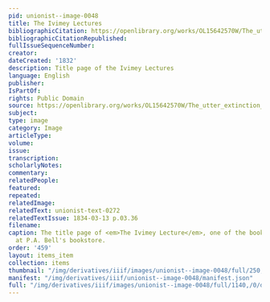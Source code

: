 ```yaml
---
pid: unionist--image-0048
title: The Ivimey Lectures
bibliographicCitation: https://openlibrary.org/works/OL15642570W/The_utter_extinction_of_slavery_an_object_of_scripture_prophecy?edition=ia%3Autterextinctiono01ivim
bibliographicCitationRepublished: 
fullIssueSequenceNumber: 
creator: 
dateCreated: '1832'
description: Title page of the Ivimey Lectures
language: English
publisher: 
IsPartOf: 
rights: Public Domain
source: https://openlibrary.org/works/OL15642570W/The_utter_extinction_of_slavery_an_object_of_scripture_prophecy?edition=ia%3Autterextinctiono01ivim
subject: 
type: image
category: Image
articleType: 
volume: 
issue: 
transcription: 
scholarlyNotes: 
commentary: 
relatedPeople: 
featured: 
repeated: 
relatedImage: 
relatedText: unionist-text-0272
relatedTextIssue: 1834-03-13 p.03.36
filename: 
caption: The title page of <em>The Ivimey Lecture</em>, one of the books for sale
  at P.A. Bell's bookstore.
order: '459'
layout: items_item
collection: items
thumbnail: "/img/derivatives/iiif/images/unionist--image-0048/full/250,/0/default.jpg"
manifest: "/img/derivatives/iiif/unionist--image-0048/manifest.json"
full: "/img/derivatives/iiif/images/unionist--image-0048/full/1140,/0/default.jpg"
---
```

